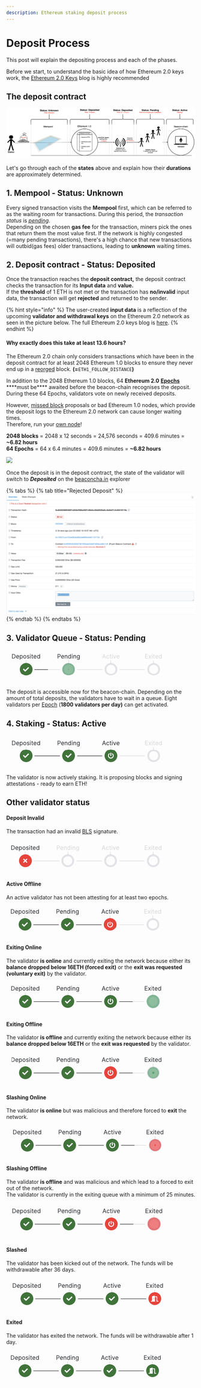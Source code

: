 ```yaml
---
description: Ethereum staking deposit process
---
```


# Deposit Process

This post will explain the depositing process and each of the phases.

Before we start, to understand the basic idea of how Ethereum 2.0 keys work, the [Ethereum 2.0 Keys](https://kb.beaconcha.in/ethereum-2-keys) blog is highly recommended

## The deposit contract

![](<../.gitbook/assets/image (186).png>)

Let's go through each of the **states** above and explain how their **durations** are approximately determined.

## **1. Mempool - Status: Unknown**

Every signed transaction visits the **Mempool** first, which can be referred to as the waiting room for transactions. During this period, the _transaction status_ is [_pending_](https://etherscan.io/txsPending).\
Depending on the chosen **gas fee** for the transaction, miners pick the ones that return them the most value first. If the network is highly congested (=many pending transactions), there's a high chance that new transactions will outbid(gas fees) older transactions, leading to **unknown** waiting times.

## 2. Deposit contract - Status: Deposited

Once the transaction reaches the **deposit contract,** the deposit contract checks the transaction for its **Input data** and **value.**\
If the **threshold** of 1 ETH is not met or the transaction has **no/invalid** input data, the transaction will get **rejected** and returned to the sender.

{% hint style="info" %}
The user-created **input data** is a reflection of the upcoming **validator and withdrawal keys** on the Ethereum 2.0 network as seen in the picture below. The full Ethereum 2.0 keys blog is [here](https://kb.beaconcha.in/ethereum-2-keys).
{% endhint %}

#### **Why exactly does this take at least 13.6 hours?**

The Ethereum 2.0 chain only considers transactions which have been in the deposit contract for at least 2048 Ethereum 1.0 blocks to ensure they never end up in a [reorged](https://en.bitcoin.it/wiki/Chain\_Reorganization) block. **(=**`ETH1_FOLLOW_DISTANCE`**)**

In addition to the 2048 Ethereum 1.0 blocks, 64 **Ethereum 2.0** [**Epochs**](https://kb.beaconcha.in/glossary#epoch) \*\*\*\*must be\*\*\*\* awaited before the beacon-chain recognises the deposit. During these 64 Epochs, validators vote on newly received deposits.

However, [missed block](https://kb.beaconcha.in/glossary#block-status) proposals or bad Ethereum 1.0 nodes, which provide the deposit logs to the Ethereum 2.0 network can cause longer waiting times.\
Therefore, run your [own node](https://kb.beaconcha.in/run-a-goerli-node-eth1-and-beaconnode-eth2)!

**2048 blocks** = 2048 x 12 seconds = 24,576 seconds = 409.6 minutes = **\~6.82 hours**\
**64 Epochs** = 64 x 6.4 minutes = 409.6 minutes = **\~6.82 hours**

![](<../.gitbook/assets/image (115).png>)

Once the deposit is in the deposit contract, the state of the validator will switch to _**Deposited**_ on the [beaconcha.in](https://mainnet.beaconcha.in/validator/0xa40fa34c70f5958524a45c748b4054dda3add825fb37b7614eba1796da31ea73891a69dfddf823409230f78e7fc9b10d) explorer

{% tabs %}
{% tab title="Rejected Deposit" %}
![Rejected Transaction](<../.gitbook/assets/image (78) (1).png>)
{% endtab %}
{% endtabs %}

## 3. Validator Queue - Status: Pending

![](<../.gitbook/assets/image (17).png>)

The deposit is accessible now for the beacon-chain. Depending on the amount of total deposits, the validators have to wait in a queue. Eight validators per [Epoch](https://kb.beaconcha.in/glossary#epoch) (**1800 validators per day)** can get activated.

## 4. Staking - Status: Active

![](<../.gitbook/assets/image (70).png>)

The validator is now actively staking. It is proposing blocks and signing attestations - ready to earn ETH!

## Other validator status

#### Deposit Invalid

The transaction had an invalid [BLS](https://kb.beaconcha.in/ethereum-2-keys#general) signature.

![](<../.gitbook/assets/image (43).png>)

#### Active Offline

An active validator has not been attesting for at least two epochs.

![](<../.gitbook/assets/image (28).png>)

#### Exiting Online

The validator **is online** and currently exiting the network because either its **balance dropped below 16ETH (forced exit)** or the **exit was requested** **(voluntary exit)** by the validator.

![](<../.gitbook/assets/image (39).png>)

#### Exiting Offline

The validator **is offline** and currently exiting the network because either its **balance dropped below 16ETH** or the **exit was requested** by the validator.

![](<../.gitbook/assets/image (33).png>)

#### Slashing Online

The validator **is online** but was malicious and therefore forced to **exit** the network.

![](<../.gitbook/assets/image (55).png>)

#### Slashing Offline

The validator **is offline** and was malicious and which lead to a forced to exit out of the network.\
The validator is currently in the exiting queue with a minimum of 25 minutes.

![](<../.gitbook/assets/image (56).png>)

#### Slashed

The validator has been kicked out of the network. The funds will be withdrawable after 36 days.

![](<../.gitbook/assets/image (53).png>)

#### Exited

The validator has exited the network. The funds will be withdrawable after 1 day.

![](<../.gitbook/assets/image (20).png>)
